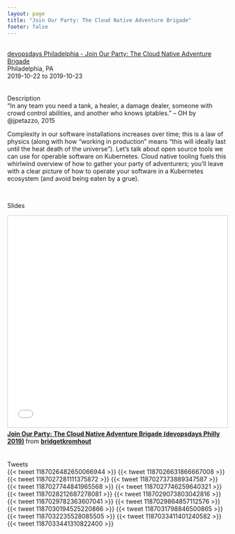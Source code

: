 ```yaml
---
layout: page
title: "Join Our Party: The Cloud Native Adventure Brigade"
footer: false
---
```



<br>
<div class="views-field views-field-nothing">        <span class="field-content views-field-field-details"><a href="https://devopsdays.org/events/2019-philadelphia/program/bridget-kromhout/">devopsdays Philadelphia - Join Our Party: The Cloud Native Adventure Brigade</a><br>Philadelphia, PA<br><span class="date-display-start">2019-10-22</span> to <span class="date-display-end">2019-10-23</span></span></div>
<br>

<br>
Description
<br>
“In any team you need a tank, a healer, a damage dealer, someone with crowd control abilities, and another who knows iptables.” – OH by @jpetazzo, 2015

Complexity in our software installations increases over time; this is a law of physics (along with how “working in production” means “this will ideally last until the heat death of the universe”). Let’s talk about open source tools we can use for operable software on Kubernetes. Cloud native tooling fuels this whirlwind overview of how to gather your party of adventurers; you’ll leave with a clear picture of how to operate your software in a Kubernetes ecosystem (and avoid being eaten by a grue).

<br>

Slides
<br>
<iframe src="//www.slideshare.net/slideshow/embed_code/key/29QTs4y7VuUG2a" width="595" height="485" frameborder="0" marginwidth="0" marginheight="0" scrolling="no" style="border:1px solid #CCC; border-width:1px; margin-bottom:5px; max-width: 100%;" allowfullscreen> </iframe> <div style="margin-bottom:5px"> <strong> <a href="//www.slideshare.net/bridgetkromhout/join-our-party-the-cloud-native-adventure-brigade-devopsdays-philly-2019" title="Join Our Party: The Cloud Native Adventure Brigade (devopsdays Philly 2019)" target="_blank">Join Our Party: The Cloud Native Adventure Brigade (devopsdays Philly 2019)</a> </strong> from <strong><a href="https://www.slideshare.net/bridgetkromhout" target="_blank">bridgetkromhout</a></strong> </div>
<br>

<p>

Tweets
<br>
{{< tweet 1187026482650066944 >}}
{{< tweet 1187026631866667008 >}}
{{< tweet 1187027281111375872 >}}
{{< tweet 1187027373889347587 >}}
{{< tweet 1187027744841965568 >}}
{{< tweet 1187027746259640321 >}}
{{< tweet 1187028212687278081 >}}
{{< tweet 1187029073803042816 >}}
{{< tweet 1187029782363607041 >}}
{{< tweet 1187029864857112576 >}}
{{< tweet 1187030194525220866 >}}
{{< tweet 1187031798846500865 >}}
{{< tweet 1187032235528085505 >}}
{{< tweet 1187033411401240582 >}}
{{< tweet 1187033441310822400 >}}

